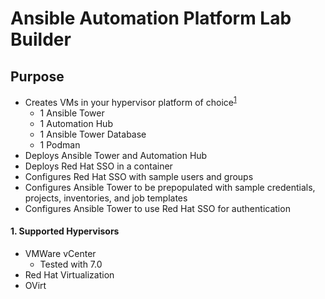 # Ansible Automation Platform Lab Builder

## Purpose
* Creates VMs in your hypervisor platform of choice<sup>[1](#1.-supported-hypervisors)</sup>
    * 1 Ansible Tower
    * 1 Automation Hub
    * 1 Ansible Tower Database
    * 1 Podman
* Deploys Ansible Tower and Automation Hub
* Deploys Red Hat SSO in a container
* Configures Red Hat SSO with sample users and groups
* Configures Ansible Tower to be prepopulated with sample credentials, projects, inventories, and job templates
* Configures Ansible Tower to use Red Hat SSO for authentication


#### 1. Supported Hypervisors
* VMWare vCenter
    * Tested with 7.0
* Red Hat Virtualization
* OVirt